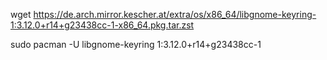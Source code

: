 wget https://de.arch.mirror.kescher.at/extra/os/x86_64/libgnome-keyring-1:3.12.0+r14+g23438cc-1-x86_64.pkg.tar.zst

sudo pacman -U libgnome-keyring 1:3.12.0+r14+g23438cc-1
